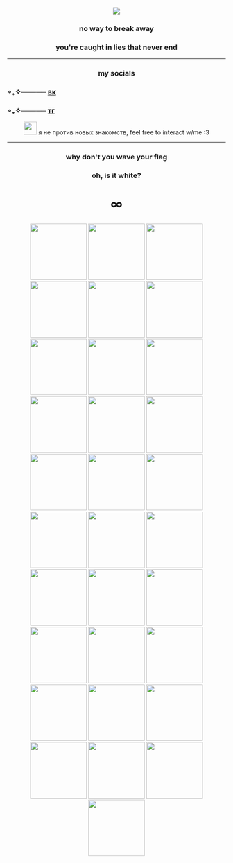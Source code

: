 ### <p align="center"> ![](https://komarev.com/ghpvc/?username=kaizenyann&color=blue)
### <p align="center">no way to break away
### <p align="center">      you're caught in lies that never end
____ 

### <p align="center">my socials
### ∘₊✧───── [вк](https://vk.com/kaizenyan)
### ∘₊✧───── [тг](https://t.me/kaizenyan)
<p align="center"> <img src="https://static.wikia.nocookie.net/danganronpa/images/3/3f/Nagito_Komaeda_Island_Mode_Icon.png/revision/latest?cb=20170218094824"<width="30" height="30"> я не против новых знакомств, feel free to interact w/me :3
  
____
  
### <p align="center"> why don't you wave your flag
### <p align="center"> oh, is it white?
# <p align="center">∞

<p align="center"> <img src="https://media1.tenor.com/m/DYI3GZgQefUAAAAC/lavgyu.gif"<width="130" height="130">
<img src="https://media1.tenor.com/m/xf5QOEzUR4gAAAAd/sigewinne-genshin-impact.gif"<width="130" height="130">
<img src="https://media1.tenor.com/m/reZktWkxtQYAAAAC/nagito-komaeda.gif"<width="130" height="130">
<img src="https://media1.tenor.com/m/6DL25hz9fSkAAAAd/idv-identityv.gif"<width="130" height="130">
<img src="https://media1.tenor.com/m/XEG1y6PbO3gAAAAd/byuntear-txt.gif"<width="130" height="130">
<img src="https://media1.tenor.com/m/sGt8Sv4c8hwAAAAd/venti-genshin-impact.gif"<width="130" height="130">
<img src="https://media1.tenor.com/m/AVxAzvMrhwwAAAAC/basil-omori.gif"<width="130" height="130">
<img src="https://media1.tenor.com/m/AFmBYrF3L38AAAAd/mizuki-mizuki-akiyama.gif"<width="130" height="130">
<img src="https://media.tenor.com/1spWr8nw8VQAAAAd/yttd-shy.gif"<width="130" height="130">
<img src="https://media1.tenor.com/m/JxOPntQrz-QAAAAd/xdinary-heroes-xdhluvs.gif"<width="130" height="130">
<img src="https://media1.tenor.com/m/HRFnbJZYZAMAAAAd/love-kinich.gif"<width="130" height="130">
<img src="https://media1.tenor.com/m/WvdnsQLqpnAAAAAd/actspromise-beomjun-hug.gif"<width="130" height="130">
<img src="https://media1.tenor.com/m/u0C0NyHvaGcAAAAd/basil-omori-sans-undertale.gif"<width="130" height="130">
<img src="https://media1.tenor.com/m/drtCZevDWmoAAAAd/enstars-ayase-mayoi.gif"<width="130" height="130">
<img src="https://c.tenor.com/NL3JGouccFwAAAAC/tenor.gif"<width="130" height="130">
<img src="https://media1.tenor.com/m/tqXJi50FH38AAAAd/rui-kamishiro-good-night.gif"<width="130" height="130">
<img src="https://media1.tenor.com/m/k5L6bvfqi1cAAAAd/beomgyu-txt.gif"<width="130" height="130">
<img src="https://media1.tenor.com/m/LW2tZcwIeb0AAAAC/genshin-impact-picmix-picmix.gif"<width="130" height="130">
<img src="https://media1.tenor.com/m/Ob3lI9jaQLkAAAAC/kazuha-kaedehara.gif"<width="130" height="130">
<img src="https://media.tenor.com/0px_qIBQaBQAAAAj/ppulbatu-dagonyang.gif"<width="130" height="130">
<img src="https://media1.tenor.com/m/bEaVVkI-wOwAAAAC/ruikasa.gif"<width="130" height="130">
<img src="https://media1.tenor.com/m/TVo5pnvRYpwAAAAd/mayoi-mayoi-ayase.gif"<width="130" height="130">
<img src="https://media1.tenor.com/m/mmCgTIKi6OwAAAAd/kaedehara-kazuha-genshin-impact.gif"<width="130" height="130">
<img src="https://c.tenor.com/6wYNLZoaE3YAAAAC/tenor.gif"<width="130" height="130">
<img src="https://media1.tenor.com/m/EGyIBjfe0MkAAAAd/rui-kamishiro-project-sekai.gif"<width="130" height="130">
<img src="https://media.tenor.com/LfXkK-A6b-8AAAAd/gaon-xdinary-heroes.gif"<width="130" height="130">
<img src="https://media1.tenor.com/m/WK7lG7U-pOUAAAAd/aster-nu-carnival.gif"<width="130" height="130">
<img src="https://media1.tenor.com/m/4ecdI2SgTHsAAAAd/kinich-genshin-impact.gif"<width="130" height="130">
<img src="https://media1.tenor.com/m/94L3EavI1LwAAAAC/kuroaka-yuri.gif"<width="130" height="130">
<img src="https://media1.tenor.com/m/SdF8q7C4Z78AAAAd/xdinary-heroes-gaon-xdinary-heroes-jiseok.gif"<width="130" height="130">
<img src="https://c.tenor.com/dYXnUtDP3jAAAAAC/tenor.gif"<width="130" height="130">
